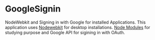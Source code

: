GoogleSignin
============

NodeWebkit and Signing in with Google for installed Applications.
This application uses [Nodewebkit][1] for desktop installations. [Node Modules][2] for studying purpose and Google API for sigining in with OAuth.




[1]: https://github.com/rogerwang/node-webkit
[2]: https://www.npmjs.org/
